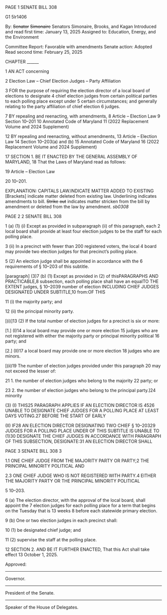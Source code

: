 PAGE 1
SENATE BILL 308

G1 5lr1406

By: ~~Senator~~ ~~Simonaire~~ Senators Simonaire, Brooks, and Kagan
Introduced and read first time: January 13, 2025
Assigned to: Education, Energy, and the Environment

Committee Report: Favorable with amendments
Senate action: Adopted
Read second time: February 25, 2025

CHAPTER ______

1 AN ACT concerning

2 Election Law – Chief Election Judges – Party Affiliation

3 FOR the purpose of requiring the election director of a local board of elections to designate
4 chief election judges from certain political parties to each polling place except under
5 certain circumstances; and generally relating to the party affiliation of chief election
6 judges.

7 BY repealing and reenacting, with amendments,
8 Article – Election Law
9 Section 10–201
10 Annotated Code of Maryland
11 (2022 Replacement Volume and 2024 Supplement)

12 BY repealing and reenacting, without amendments,
13 Article – Election Law
14 Section 10–203(a) and (b)
15 Annotated Code of Maryland
16 (2022 Replacement Volume and 2024 Supplement)

17 SECTION 1. BE IT ENACTED BY THE GENERAL ASSEMBLY OF MARYLAND,
18 That the Laws of Maryland read as follows:

19 Article – Election Law

20 10–201.

EXPLANATION: CAPITALS LAW.INDICATE MATTER ADDED TO EXISTING
[Brackets] indicate matter deleted from existing law.
Underlining indicates amendments to bill.
~~Strike~~ ~~out~~ indicates matter stricken from the bill by amendment or deleted from the law by
amendment. *sb0308*

PAGE 2
2 SENATE BILL 308

1 (a) (1) (i) Except as provided in subparagraph (ii) of this paragraph, each
2 local board shall provide at least four election judges to be the staff for each polling place.

3 (ii) In a precinct with fewer than 200 registered voters, the local
4 board may provide two election judges for that precinct’s polling place.

5 (2) An election judge shall be appointed in accordance with the
6 requirements of § 10–203 of this subtitle.

[paragraph] (3)7 (b) (1) Except as provided in (2) of thisPARAGRAPHS AND
PRACTICABLE,8 subsection, each polling place shall have an equalTO THE EXTENT
judges, § 10–2039 number of election INCLUDING CHIEF JUDGES DESIGNATED UNDER
SUBTITLE,10 from:OF THIS

11 (i) the majority party; and

12 (ii) the principal minority party.

[(i)]13 (2) If the total number of election judges for a precinct is six or more:

[1.] (I)14 a local board may provide one or more election
15 judges who are not registered with either the majority party or principal minority political
16 party; and

[2.] (II)17 a local board may provide one or more election
18 judges who are minors.

[(ii)19 The number of election judges provided under this paragraph
20 may not exceed the lesser of:

21 1. the number of election judges who belong to the majority
22 party; or

23 2. the number of election judges who belong to the principal
party.]24 minority

(3) (I) THIS25 PARAGRAPH APPLIES IF AN ELECTION DIRECTOR IS
4526 UNABLE TO DESIGNATE CHIEF JUDGES FOR A POLLING PLACE AT LEAST DAYS
VOTING.27 BEFORE THE START OF EARLY

(II) IF28 AN ELECTION DIRECTOR DESIGNATING TWO CHIEF
§ 10–20329 JUDGES FOR A POLLING PLACE UNDER OF THIS SUBTITLE IS UNABLE TO
(1)30 DESIGNATE THE CHIEF JUDGES IN ACCORDANCE WITH PARAGRAPH OF THIS
SUBSECTION, DESIGNATE:31 AN ELECTION DIRECTOR SHALL

PAGE 3
SENATE BILL 308 3

1.1 ONE CHIEF JUDGE FROM THE MAJORITY PARTY OR
PARTY;2 THE PRINCIPAL MINORITY POLITICAL AND

2.3 ONE CHIEF JUDGE WHO IS NOT REGISTERED WITH
PARTY.4 EITHER THE MAJORITY PARTY OR THE PRINCIPAL MINORITY POLITICAL

5 10–203.

6 (a) The election director, with the approval of the local board, shall appoint the
7 election judges for each polling place for a term that begins on the Tuesday that is 13 weeks
8 before each statewide primary election.

9 (b) One or two election judges in each precinct shall:

10 (1) be designated chief judge; and

11 (2) supervise the staff at the polling place.

12 SECTION 2. AND BE IT FURTHER ENACTED, That this Act shall take effect
13 October 1, 2025.

Approved:

________________________________________________________________________________
Governor.

________________________________________________________________________________
President of the Senate.

________________________________________________________________________________
Speaker of the House of Delegates.